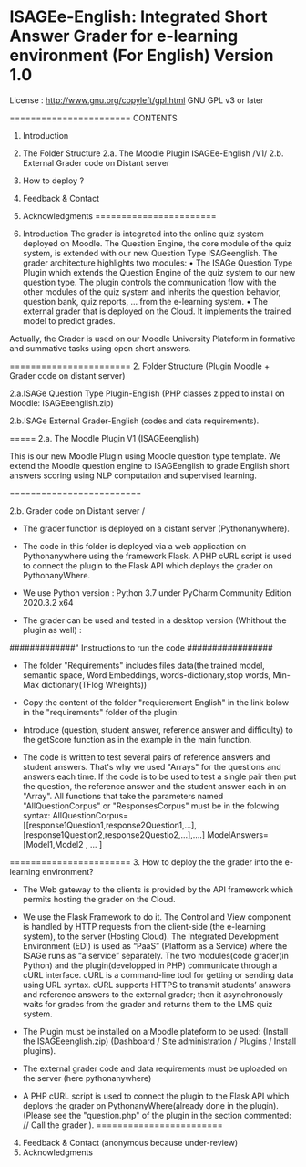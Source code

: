 ISAGEe-English: Integrated Short Answer Grader for e-learning environment (For English)
                                Version 1.0
=======================

License : http://www.gnu.org/copyleft/gpl.html GNU GPL v3 or later

======================= CONTENTS

1. Introduction
2. The Folder Structure
   2.a. The Moodle Plugin ISAGEe-English /V1/
   2.b. External Grader code on Distant server

3. How to deploy ?
4. Feedback & Contact
5. Acknowledgments
=======================

1. Introduction
The grader is integrated into the online quiz system deployed on Moodle. 
The Question Engine, the core module of the quiz system, is extended with our new Question Type ISAGeenglish. 
The grader architecture highlights two modules:
• The ISAGe Question Type Plugin which extends the Question Engine of the quiz system to our new question type. 
  The plugin controls the communication flow with the other modules of the quiz system and inherits the question behavior, question bank, quiz reports, … from the e-learning system. 
• The external grader that is deployed on the Cloud. It implements the trained model to predict grades.

Actually, the Grader is used on our Moodle University Plateform in formative and summative tasks using open short answers.

======================= 
2. Folder Structure (Plugin Moodle + Grader code on distant server)

   2.a.ISAGe Question Type Plugin-English (PHP classes zipped to install on Moodle: ISAGEeenglish.zip)

   2.b.ISAGe External Grader-English (codes and data requirements).  

===== 
2.a. The Moodle Plugin V1 (ISAGEeenglish)

This is our new Moodle Plugin using Moodle question type template. We extend the Moodle question engine to ISAGEenglish to grade English short answers scoring using NLP computation and supervised learning.

=========================

2.b. Grader code on Distant server /

- The grader function is deployed on a distant server (Pythonanywhere).
- The code in this folder is deployed via a web application on Pythonanywhere using the framework Flask.
  A PHP cURL script is used to connect the plugin to the Flask API which deploys the grader on PythonanyWhere.

- We use Python version : Python 3.7 under PyCharm Community Edition 2020.3.2 x64

- The grader can be used and tested in a desktop version (Whithout the plugin as well) :

#############" Instructions to run the code #################

- The folder "Requirements" includes files data(the trained model, semantic space, Word Embeddings, words-dictionary,stop words, Min-Max dictionary(TFlog Wheights))

- Copy the content of the folder "requierement English" in the link bolow in the "requirements" folder of the plugin:


- Introduce (question, student answer, reference answer and difficulty) to the getScore function as in the example in the main function.

- The code is written to test several pairs of reference answers and student answers. 
  That's why we used "Arrays" for the questions and answers each time. 
  If the code is to be used to test a single pair then put the question, the reference answer and the student answer each in an "Array". 
  All functions that take the parameters named "AllQuestionCorpus" or "ResponsesCorpus" must be in the folowing syntax: AllQuestionCorpus=[[response1Question1,response2Question1,...],[response1Question2,response2Questio2,...],....] ModelAnswers=[Model1,Model2 , ... ]

======================= 
3. How to deploy the the grader into the e-learning environment?

- The Web gateway to the clients is provided by the API framework which permits hosting the grader on the Cloud.
- We use the Flask Framework to do it.
  The Control and View component is handled by HTTP requests from the client-side (the e-learning system), to the server (Hosting Cloud).
  The Integrated Development Environment (EDI) is used as “PaaS” (Platform as a Service) where the ISAGe runs as “a service” separately. 
  The two modules(code grader(in Python) and the plugin(developped in PHP) communicate through a cURL interface. cURL is a command-line tool for getting or sending data using URL syntax. cURL supports HTTPS to transmit students’ answers and reference answers to the external grader; then it asynchronously waits for grades from the grader and returns them to the LMS quiz system.

- The Plugin must be installed on a Moodle plateform to be used: (Install the ISAGEeenglish.zip) 
 (Dashboard / Site administration / Plugins / Install plugins).

- The external grader code and data requirements must be uploaded on the server (here pythonanywhere)

- A PHP cURL script is used to connect the plugin to the Flask API which deploys the grader on PythonanyWhere(already done in the plugin). 
 (Please see the "question.php" of the plugin in the section commented: // Call the grader ). 
========================
4. Feedback & Contact (anonymous because under-review) 
5. Acknowledgments
